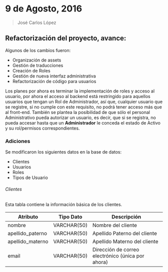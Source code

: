 # 9 de Agosto, 2016
> José Carlos López


## Refactorización del proyecto, avance:

Algunos de los cambios fueron: 

+ Organización de assets
+ Gestión de traducciones
+ Creación de Roles
+ Gestión de nueva interfaz administrativa
+ Refactorización de código para usuarios


Los planes por ahora es terminar la implementación de roles y acceso al usuario, por ahora el acceso al backend está restringido para aquellos usuarios que tengan un Rol de Administrador, así que, cualquier usuario que se registre, si no cumple con este requisito, no podrá tener acceso más que al front-end.
También se plantea la posibilidad de que sólo el personal Administrativo pueda autorizar un usuario, es decir, que si se registra, no pueda accesar hasta que un **Administrador** le conceda el estado de Activo y su rol/permisos correspondientes.


### Adiciones


Se modificaron los siguientes datos en la base de datos:

+ Clientes
+ Usuarios
+ Roles
+ Tipos de Usuario

###### Clientes

Esta tabla contiene la información básica de los clientes.

| Atributo          | Tipo Dato     | Descripción | 
|---|---|---|
| nombre | VARCHAR(50) |   Nombre del cliente |
| apellido_paterno | VARCHAR(50)    | Apellido Paterno del cliente |
| apellido_materno | VARCHAR(50)    | Apellido Materno del cliente |
| email            | VARCHAR(50)    | Dirección de correo electrónico (única por ahora) |

